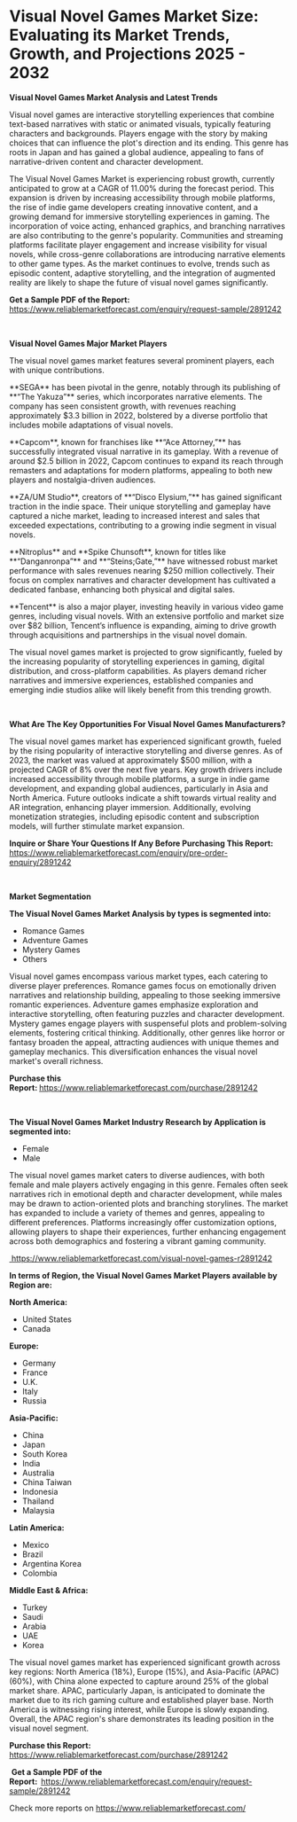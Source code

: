 <p><h1>Visual Novel Games Market Size: Evaluating its Market Trends, Growth, and Projections 2025 - 2032</h1></p><p><strong>Visual Novel Games Market Analysis and Latest Trends</strong></p>
<p><p>Visual novel games are interactive storytelling experiences that combine text-based narratives with static or animated visuals, typically featuring characters and backgrounds. Players engage with the story by making choices that can influence the plot's direction and its ending. This genre has roots in Japan and has gained a global audience, appealing to fans of narrative-driven content and character development.</p><p>The Visual Novel Games Market is experiencing robust growth, currently anticipated to grow at a CAGR of 11.00% during the forecast period. This expansion is driven by increasing accessibility through mobile platforms, the rise of indie game developers creating innovative content, and a growing demand for immersive storytelling experiences in gaming. The incorporation of voice acting, enhanced graphics, and branching narratives are also contributing to the genre's popularity. Communities and streaming platforms facilitate player engagement and increase visibility for visual novels, while cross-genre collaborations are introducing narrative elements to other game types. As the market continues to evolve, trends such as episodic content, adaptive storytelling, and the integration of augmented reality are likely to shape the future of visual novel games significantly.</p></p>
<p><strong>Get a Sample PDF of the Report:&nbsp;</strong> <a href="https://www.reliablemarketforecast.com/enquiry/request-sample/2891242?utm_campaign=3530&utm_medium=2&utm_source=Github&utm_content=ia&utm_term=14032025&utm_id=visual-novel-games">https://www.reliablemarketforecast.com/enquiry/request-sample/2891242</a></p>
<p>&nbsp;</p>
<p><strong>Visual Novel Games Major Market Players</strong></p>
<p><p>The visual novel games market features several prominent players, each with unique contributions. </p><p>**SEGA** has been pivotal in the genre, notably through its publishing of **“The Yakuza”** series, which incorporates narrative elements. The company has seen consistent growth, with revenues reaching approximately $3.3 billion in 2022, bolstered by a diverse portfolio that includes mobile adaptations of visual novels.</p><p>**Capcom**, known for franchises like **“Ace Attorney,”** has successfully integrated visual narrative in its gameplay. With a revenue of around $2.5 billion in 2022, Capcom continues to expand its reach through remasters and adaptations for modern platforms, appealing to both new players and nostalgia-driven audiences.</p><p>**ZA/UM Studio**, creators of **“Disco Elysium,”** has gained significant traction in the indie space. Their unique storytelling and gameplay have captured a niche market, leading to increased interest and sales that exceeded expectations, contributing to a growing indie segment in visual novels.</p><p>**Nitroplus** and **Spike Chunsoft**, known for titles like **“Danganronpa”** and **“Steins;Gate,”** have witnessed robust market performance with sales revenues nearing $250 million collectively. Their focus on complex narratives and character development has cultivated a dedicated fanbase, enhancing both physical and digital sales.</p><p>**Tencent** is also a major player, investing heavily in various video game genres, including visual novels. With an extensive portfolio and market size over $82 billion, Tencent’s influence is expanding, aiming to drive growth through acquisitions and partnerships in the visual novel domain.</p><p>The visual novel games market is projected to grow significantly, fueled by the increasing popularity of storytelling experiences in gaming, digital distribution, and cross-platform capabilities. As players demand richer narratives and immersive experiences, established companies and emerging indie studios alike will likely benefit from this trending growth.</p></p>
<p>&nbsp;</p>
<p><strong>What Are The Key Opportunities For Visual Novel Games Manufacturers?</strong></p>
<p><p>The visual novel games market has experienced significant growth, fueled by the rising popularity of interactive storytelling and diverse genres. As of 2023, the market was valued at approximately $500 million, with a projected CAGR of 8% over the next five years. Key growth drivers include increased accessibility through mobile platforms, a surge in indie game development, and expanding global audiences, particularly in Asia and North America. Future outlooks indicate a shift towards virtual reality and AR integration, enhancing player immersion. Additionally, evolving monetization strategies, including episodic content and subscription models, will further stimulate market expansion.</p></p>
<p><strong>Inquire or Share Your Questions If Any Before Purchasing This Report:</strong> <a href="https://www.reliablemarketforecast.com/enquiry/pre-order-enquiry/2891242?utm_campaign=3530&utm_medium=2&utm_source=Github&utm_content=ia&utm_term=14032025&utm_id=visual-novel-games">https://www.reliablemarketforecast.com/enquiry/pre-order-enquiry/2891242</a></p>
<p>&nbsp;</p>
<p><strong>Market Segmentation</strong></p>
<p><strong>The Visual Novel Games Market Analysis by types is segmented into:</strong></p>
<p><ul><li> Romance Games</li><li>Adventure Games</li><li>Mystery Games</li><li>Others </li></ul></p>
<p><p>Visual novel games encompass various market types, each catering to diverse player preferences. Romance games focus on emotionally driven narratives and relationship building, appealing to those seeking immersive romantic experiences. Adventure games emphasize exploration and interactive storytelling, often featuring puzzles and character development. Mystery games engage players with suspenseful plots and problem-solving elements, fostering critical thinking. Additionally, other genres like horror or fantasy broaden the appeal, attracting audiences with unique themes and gameplay mechanics. This diversification enhances the visual novel market's overall richness.</p></p>
<p><strong>Purchase this Report:&nbsp;</strong><a href="https://www.reliablemarketforecast.com/purchase/2891242?utm_campaign=3530&utm_medium=2&utm_source=Github&utm_content=ia&utm_term=14032025&utm_id=visual-novel-games">https://www.reliablemarketforecast.com/purchase/2891242</a></p>
<p>&nbsp;</p>
<p><strong>The Visual Novel Games Market Industry Research by Application is segmented into:</strong></p>
<p><ul><li> Female</li><li>Male </li></ul></p>
<p><p>The visual novel games market caters to diverse audiences, with both female and male players actively engaging in this genre. Females often seek narratives rich in emotional depth and character development, while males may be drawn to action-oriented plots and branching storylines. The market has expanded to include a variety of themes and genres, appealing to different preferences. Platforms increasingly offer customization options, allowing players to shape their experiences, further enhancing engagement across both demographics and fostering a vibrant gaming community.</p></p>
<p><a href="https://www.reliablemarketforecast.com/visual-novel-games-r2891242?utm_campaign=3530&utm_medium=2&utm_source=Github&utm_content=ia&utm_term=14032025&utm_id=visual-novel-games">&nbsp;https://www.reliablemarketforecast.com/visual-novel-games-r2891242</a></p>
<p><strong>In terms of Region, the Visual Novel Games Market Players available by Region are:</strong></p>
<p>
    <p> <strong> North America: </strong>
        <ul>
            <li>United States</li>
            <li>Canada</li>
        </ul>
        </p> 
    <p> <strong> Europe: </strong>
        <ul>
            <li>Germany</li>
            <li>France</li>
            <li>U.K.</li>
            <li>Italy</li>
            <li>Russia</li>
        </ul>
        </p> 
    <p> <strong> Asia-Pacific: </strong>
        <ul>
            <li>China</li>
            <li>Japan</li>
            <li>South Korea</li>
            <li>India</li>
            <li>Australia</li>
            <li>China Taiwan</li>
            <li>Indonesia</li>
            <li>Thailand</li>
            <li>Malaysia</li>
        </ul>
        </p> 
    <p> <strong> Latin America: </strong>
        <ul>
            <li>Mexico</li>
            <li>Brazil</li>
            <li>Argentina Korea</li>
            <li>Colombia</li>
        </ul>
        </p> 
    <p> <strong> Middle East & Africa: </strong>
        <ul>
            <li>Turkey</li>
            <li>Saudi</li>
            <li>Arabia</li>
            <li>UAE</li>
            <li>Korea</li>
        </ul>
    </p>
    </p>
<p><p>The visual novel games market has experienced significant growth across key regions: North America (18%), Europe (15%), and Asia-Pacific (APAC) (60%), with China alone expected to capture around 25% of the global market share. APAC, particularly Japan, is anticipated to dominate the market due to its rich gaming culture and established player base. North America is witnessing rising interest, while Europe is slowly expanding. Overall, the APAC region's share demonstrates its leading position in the visual novel segment.</p></p>
<p><strong>Purchase this Report: </strong><a href="https://www.reliablemarketforecast.com/purchase/2891242?utm_campaign=3530&utm_medium=2&utm_source=Github&utm_content=ia&utm_term=14032025&utm_id=visual-novel-games">https://www.reliablemarketforecast.com/purchase/2891242</a></p>
<p>&nbsp;<strong>Get a Sample PDF of the Report:&nbsp;&nbsp;</strong><a href="https://www.reliablemarketforecast.com/enquiry/request-sample/2891242?utm_campaign=3530&utm_medium=2&utm_source=Github&utm_content=ia&utm_term=14032025&utm_id=visual-novel-games">https://www.reliablemarketforecast.com/enquiry/request-sample/2891242</a></p>
<p><strong></strong></p>
<p>Check more reports on <a href="https://www.reliablemarketforecast.com/?utm_campaign=3530&utm_medium=2&utm_source=Github&utm_content=ia&utm_term=14032025&utm_id=visual-novel-games">https://www.reliablemarketforecast.com/</a></p>